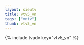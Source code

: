 ```yaml
--- 
layout: sieutv
title: vtv5_vn
tags: ["vntv"]
thumb: vtv5_vn
---
```

{% include tvadv key="vtv5_vn" %}
